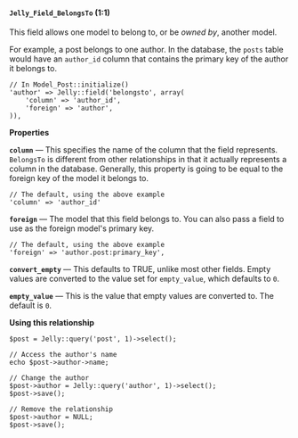 #### `Jelly_Field_BelongsTo` (1:1)

This field allows one model to belong to, or be *owned by*, another model.

For example, a post belongs to one author. In the database, the `posts` table would have an `author_id` column that contains the primary key of the author it belongs to.

	// In Model_Post::initialize()
	'author' => Jelly::field('belongsto', array(
		'column' => 'author_id',
		'foreign' => 'author',
	)),

**Properties**

**`column`** — This specifies the name of the column that the field represents. `BelongsTo` is different from other relationships in that
it actually represents a column in the database. Generally, this property is going to be equal to the foreign key of the model it belongs to.

	// The default, using the above example
	'column' => 'author_id'

**`foreign`** — The model that this field belongs to. You can also pass a field to use as the foreign model's primary key.

	// The default, using the above example
	'foreign' => 'author.post:primary_key',

**`convert_empty`** — This defaults to TRUE, unlike most other fields. Empty values are converted to the value set for `empty_value`, which defaults to `0`.

**`empty_value`** — This is the value that empty values are converted to. The default is `0`.

**Using this relationship**

	$post = Jelly::query('post', 1)->select();

	// Access the author's name
	echo $post->author->name;

	// Change the author
	$post->author = Jelly::query('author', 1)->select();
	$post->save();

	// Remove the relationship
	$post->author = NULL;
	$post->save();